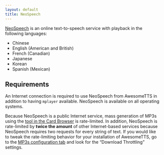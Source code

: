 ```yaml
---
layout: default
title: NeoSpeech
---
```


[NeoSpeech](http://neospeech.com) is an  online text-to-speech service with playback in the following languages:

*   Chinese
*   English (American and British)
*   French (Canadian)
*   Japanese
*   Korean
*   Spanish (Mexican)

## Requirements

An Internet connection is required to use NeoSpeech from AwesomeTTS in  addition to having `mplayer` available. NeoSpeech is available on  all operating systems.

Because NeoSpeech is a public Internet service, mass generation of MP3s  using the [tool in the Card Browser](/usage/browser.html) is  rate-limited. In addition, NeoSpeech is rate-limited by **twice the  amount** of other Internet-based services because NeoSpeech requires  two requests for every string of text. If you would like to tweak the  rate-limiting behavior for your installation of AwesomeTTS, go to the  [MP3s configuration tab](/config/mp3s.html) and look for the  &ldquo;Download Throttling&rdquo; settings.
